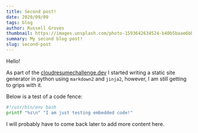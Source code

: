 ```yaml
---
title: Second post!
date: 2020/09/09
tags: blog
author: Russell Groves
thumbnail: https://images.unsplash.com/photo-1593642634524-b40b5baae6bb?ixlib=rb-1.2.1&ixid=eyJhcHBfaWQiOjEyMDd9&auto=format&fit=crop&w=1489&q=80
summary: My second blog post!
slug: second-post
---
```


Hello!

As part of the [cloudresumechallenge.dev](cloudresumechallenge.dev) I started writing a static site generator in python using `markdown2` and `jinja2`, however, I am still getting to grips with it.

Below is a test of a code fence:

```bash
#!/usr/bin/env bash
printf "%s\n" "I am just testing embedded code!"
```

I will probably have to come back later to add more content here.
